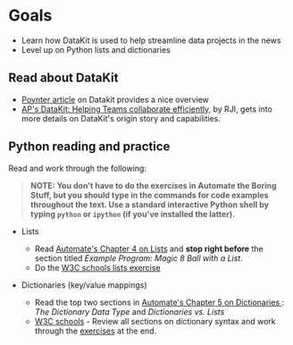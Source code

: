 # Goals

* Learn how DataKit is used to help streamline data projects in the news
* Level up on Python lists and dictionaries

## Read about DataKit

* [Poynter article](https://www.poynter.org/tech-tools/2019/data-journalism-solves-big-problems-but-its-an-organizational-mess-a-new-tool-from-the-ap-aims-to-fix-that/) on Datakit provides a nice overview
* [AP's DataKit: Helping Teams collaborate efficiently](https://www.rjionline.org/stories/ap-datakit-intro), by RJI, gets into more details on DataKit's origin story and capabilities.


## Python reading and practice

Read and work through the following:

> **NOTE: You don't have to do the exercises in Automate the Boring Stuff, but you should type in the commands for code examples throughout the text. Use a standard interactive Python shell by typing `python` or `ipython` (if you've installed the latter).** 

* Lists
	* Read [Automate's Chapter 4 on Lists](https://automatetheboringstuff.com/chapter4/) and **stop right before** the section titled *Example Program: Magic 8 Ball with a List*.
	* Do the [W3C schools lists exercise](https://www.w3schools.com/python/exercise.asp?filename=exercise_lists1)

* Dictionaries (key/value mappings)
	* Read the top two sections in [Automate's Chapter 5 on Dictionaries ](https://automatetheboringstuff.com/2e/chapter5/): *The Dictionary Data Type* and *Dictionaries vs. Lists*
	*  [W3C schools](https://www.w3schools.com/python/python_dictionaries.asp) - Review all sections on dictionary syntax and work through the [exercises](https://www.w3schools.com/python/exercise.asp?filename=exercise_dictionaries1) at the end.

[Automate the Boring Stuff]: https://automatetheboringstuff.com/